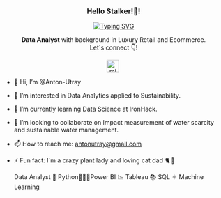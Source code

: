<p align="center" width="300">
   <h3 align="center">Hello Stalker!👋!</h3>
</p>

<p align="center">
<a href="https://git.io/typing-svg"><img src="https://readme-typing-svg.herokuapp.com?font=Fira+Code&pause=1000&color=60BD59&width=600&lines=I%C2%B4m+Anton+Utray+%F0%9F%A4%93%E2%80%8A;Passionate+about+SUSTAINABILITY+and+DATA+%F0%9F%8C%8E%E2%80%8A%E2%80%8A%F0%9F%91%A8%E2%80%8D%F0%9F%92%BB%E2%80%8A" alt="Typing SVG" /></a>

  <p align="center"> <strong>Data Analyst</strong> with background in Luxury Retail and Ecommerce.<br /> Let´s connect 👇!</p>
<p align="center">
   <a href="https://www.linkedin.com/in/anton-utray/" target="blank" style='margin-right:4px'>
    <img align="center" src="https://cdn.jsdelivr.net/npm/simple-icons@3.0.1/icons/linkedin.svg" alt="midudev" height="28px" width="28px" />
  </a>
</p>
  
- 👋 Hi, I’m @Anton-Utray
- 👀 I’m interested in Data Analytics applied to Sustainability.
- 🌱 I’m currently learning Data Science at IronHack.
- 💞️ I’m looking to collaborate on Impact measurement of water scarcity and sustainable water management.
- 📫 How to reach me: antonutray@gmail.com
- ⚡ Fun fact: I´m a crazy plant lady and loving cat dad 🐈 🌷 
  
  Data Analyst 🐍 Python👨🏻‍💻Power BI 📉 Tableau 📚 SQL ⚛️ Machine Learning


